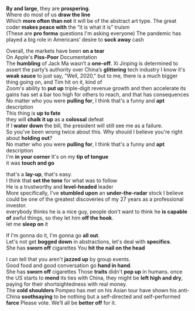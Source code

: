 **By and large**, they are **prospering**.  
Where do most of us **draw the line**  
Which **more often than not** it will be of the abstract art type. The great coder **makes peace with** the “it is what it is” truism  
(These are **pro forma** questions I'm asking everyone)
The pandemic has played a big role in Americans’ desire to **sock away** cash  

Overall, the markets have been **on a tear**  
On Apple's **Piss-Poor** Documentation  
The **humbling** of Jack Ma wasn’t a **one-off**. Xi Jinping is determined to assert the party’s authority over China’s **glittering** tech industry
I know it's **weak sauce** to just say, "Well, 2020," but to me, there is a much bigger thing going on, and Tim hit on it, kind of  
Zoom's ability to **put up** triple-digit revenue growth and then accelerate its gains has set a bar too high for others to reach, and that has consequences  
No matter who you were **pulling for**, I think that's a funny and **apt** description  
This thing is **up to fate**  
they will **chalk it up** as a **colossal** defeat   
If I **water down** the bill, the president will still see me as a failure.  
So you've been wrong twice about this. Why should I believe you're right about **holding out**?  
No matter who you were **pulling for**, I think that's a funny and **apt** description  
I'm **in your corner**
It's on my **tip of tongue**  
it was **touch and go**  

that's a **lay-up**, that's easy.  
I think that **set the tone** for what was to follow  
He is a trustworthy and **level-headed** leader  
More specifically, I've **stumbled upon** an **under-the-radar** stock I believe could be one of the greatest discoveries of my 27 years as a professional investor.  
everybody thinks he is a nice guy, people don't want to think he **is capable of** awful things, so they let him **off the hook**.  
let me **sleep on** it  

If I'm gonna do it, I'm gonna go **all out**.  
Let's not get **bogged down** in abstractions, let's deal with **specifics**.  
She has **sworn off** cigarettes 
You **hit the nail on the head**  

I can tell that you aren't **jazzed up** by group events.  
Good food and good conversation go **hand in hand**.  
She has **sworn off** cigarettes 
Those **traits** didn't **pop up** in humans.
once the US starts to **mend** its ties with China, they might be **left high and dry**, paying for their shortsightedness with real money.  
The **cold shoulders** Pompeo has met on his Asian tour have shown his anti-China **soothsaying** to be nothing but a self-directed and self-performed **farce**
Please vote. We’ll all be **better off** for it.   


